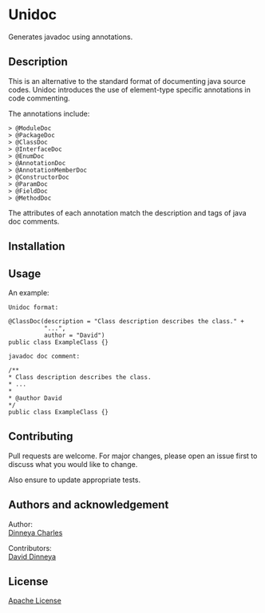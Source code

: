 # Unidoc

Generates javadoc using annotations.

## Description

This is an alternative to the standard format of documenting java source codes. Unidoc introduces the use of element-type specific annotations in code commenting. 

The annotations include:

    > @ModuleDoc
    > @PackageDoc
    > @ClassDoc
    > @InterfaceDoc
    > @EnumDoc
    > @AnnotationDoc
    > @AnnotationMemberDoc
    > @ConstructorDoc
    > @ParamDoc
    > @FieldDoc
    > @MethodDoc
     
      
The attributes of each annotation match the description and tags of java doc comments.
    
## Installation

## Usage

An example:

```
Unidoc format:

@ClassDoc(description = "Class description describes the class." + 
          "...", 
          author = "David")
public class ExampleClass {}

```

```
javadoc doc comment:

/**
* Class description describes the class.
* ...
*
* @author David
*/
public class ExampleClass {}

```

  

## Contributing

Pull requests are welcome. For major changes, please open an issue first to discuss what you would like to change.

Also ensure to update appropriate tests.

## Authors and acknowledgement

Author: \
[Dinneya Charles](https://www.linkedin.com/in/dinneya-charles-a55801139/)

Contributors:\
[David Dinneya](https://www.linkedin.com/in/david-dinneya-aa38ba198/)

## License

[Apache License](http://www.apache.org/licenses/)
 